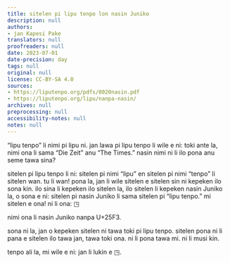 ```yaml
---
title: sitelen pi lipu tenpo lon nasin Juniko
description: null
authors:
- jan Kapesi Pake
translators: null
proofreaders: null
date: 2023-07-01
date-precision: day
tags: null
original: null
license: CC-BY-SA 4.0
sources:
- https://liputenpo.org/pdfs/0020nasin.pdf
- https://liputenpo.org/lipu/nanpa-nasin/
archives: null
preprocessing: null
accessibility-notes: null
notes: null
---
```


“lipu tenpo” li nimi pi lipu ni. jan lawa pi lipu tenpo li wile e ni: toki ante la, nimi ona li sama “Die Zeit” anu “The Times.” nasin nimi ni li ilo pona anu seme tawa sina?

sitelen pi lipu tenpo li ni: sitelen pi nimi “lipu” en sitelen pi nimi “tenpo” li sitelen wan. tu li wan! pona la, jan li wile sitelen e sitelen sin ni kepeken ilo sona kin. ilo sina li kepeken ilo sitelen la, ilo sitelen li kepeken nasin Juniko la, o sona e ni: sitelen pi nasin Juniko li sama sitelen pi “lipu tenpo.” mi sitelen e ona! ni li ona: ◳

nimi ona li nasin Juniko nanpa U+25F3.

sona ni la, jan o kepeken sitelen ni tawa toki pi lipu tenpo. sitelen pona ni li pana e sitelen ilo tawa jan, tawa toki ona. ni li pona tawa mi. ni li musi kin.

tenpo ali la, mi wile e ni: jan li lukin e ◳.